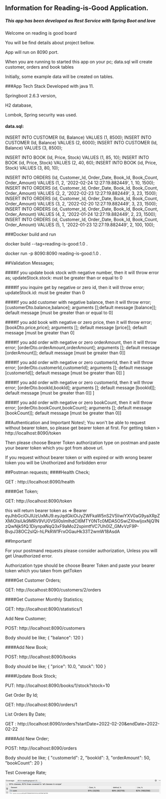 
## Information for Reading-is-Good Application.

##### This app has been developed as Rest Service with Spring Boot and love

Welcome on reading is good board

You will be find details about project bellow.

App will run on 8090 port.

When you are running to started this app on your pc;
data.sql will create customer, orders and book tables

Initially, some example data will be created on tables.

###App Tech Stack
Developed with java 11.

Springboot 2.6.3 version,

H2 database,

Lombok, Spring security was used.

#### data.sql:

INSERT INTO CUSTOMER (Id, Balance) VALUES (1, 8500);
INSERT INTO CUSTOMER (Id, Balance) VALUES (2, 6000);
INSERT INTO CUSTOMER (Id, Balance) VALUES (3, 8500);

INSERT INTO BOOK (Id, Price, Stock) VALUES (1, 85, 10);
INSERT INTO BOOK (id, Price, Stock) VALUES (2, 40, 60);
INSERT INTO BOOK (id, Price, Stock) VALUES (3, 80, 10);

INSERT INTO ORDERS (Id, Customer_Id, Order_Date, Book_Id, Book_Count, Order_Amount) VALUES (1, 2, '2022-02-24 12:27:19.882449', 1, 10, 1500);
INSERT INTO ORDERS (id, Customer_Id, Order_Date, Book_Id, Book_Count, Order_Amount) VALUES (2, 2, '2022-02-23 12:27:19.882449', 3, 23, 1500);
INSERT INTO ORDERS (id, Customer_Id, Order_Date, Book_Id, Book_Count, Order_Amount) VALUES (3, 2, '2022-02-20 12:27:19.882449', 3, 23, 1500);
INSERT INTO ORDERS (id, Customer_Id, Order_Date, Book_Id, Book_Count, Order_Amount) VALUES (4, 2, '2022-01-24 12:27:19.882449', 2, 23, 1500);
INSERT INTO ORDERS (id, Customer_Id, Order_Date, Book_Id, Book_Count, Order_Amount) VALUES (5, 1, '2022-01-23 12:27:19.882449', 2, 100, 100);


###Docker build and run

docker build --tag=reading-is-good:1.0 .

docker run -p 8090:8090 reading-is-good:1.0 .

##Validation Messages;

####if you update book stock with negative number, then it will throw error as;
updateStock.stock: must be greater than or equal to 0

####If you inquire get by negative or zero id, then it will throw error;
updateStock.id: must be greater than 0

####If you add customer with negative balance, then it will throw error;
[customerDto.balance,balance]; arguments [];default message [balance]]; default message [must be greater than or equal to 0]

####If you add book with negative or zero price, then it will throw error;
[bookDto.price,price]; arguments []; default message [price]]; default message [must be greater than 0]

####If you add order with negative or zero orderAmount, then it will throw error;
[orderDto.orderAmount,orderAmount]; arguments []; default message [orderAmount]]; default message [must be greater than 0]]

####If you add order with negative or zero customerId, then it will throw error;
[orderDto.customerId,customerId]; arguments []; default message [customerId]]; default message [must be greater than 0]] ]

####If you add order with negative or zero customerId, then it will throw error;
[orderDto.bookId,bookId]; arguments []; default message [bookId]]; default message [must be greater than 0]] ]

####If you add order with negative or zero bookCount, then it will throw error;
[orderDto.bookCount,bookCount]; arguments []; default message [bookCount]]; default message [must be greater than 0]]

##Authentication and Important Notes!;
You won't be able to request without bearer token, so please get bearer token at first.
For getting token > http://localhost:8090/token

Then please choose Bearer Token authorization type on postman and paste your bearer token which you got from above url.

If you request without bearer token or with expired or with wrong bearer token you will be Unothorized and forbidden error

##Postman requests;
####Health Check;

GET : http://localhost:8090/health

####Get Token;

GET: http://localhost:8090/token

this will return bearer token as => Bearer eyJhbGciOiJIUzUxMiJ9.eyJqdGkiOiJyZWFkaW5nS2V5IiwiYXV0aG9yaXRpZXMiOlsiUk9MRV9VU0VSIl0sImlhdCI6MTY0NTc0MDA5OSwiZXhwIjoxNjQ1NzQwNjk5fQ.1DiynpaNqQ3xF9aMo22spimtfVC7Uh0IZ_GMvVzF9P-BvpJ38OC2sIQi-hLPkRW1FrxOGauHk33T2wmW18AsdA

##Important!

For your postmand requests please consider authorization, Unless you will get Unauthorized error.

Authorization type should be choose Bearer Token and paste your bearer token which you taken from getToken


####Get Customer Orders;

GET: http://localhost:8090/customers/2/orders

####Get Customer Monthly Statistics;

GET: http://localhost:8090/statistics/1

Add New Customer;

POST: http://localhost:8090/customers

Body should be like;
{
"balance": 120
}

####Add New Book;

POST: http://localhost:8090/books

Body should be like;
{
"price": 10.0,
"stock": 100
}

####Update Book Stock;

PUT: http://localhost:8090/books/1/stock?stock=10

Get Order By Id;

GET: http://localhost:8090/orders/1

List Orders By Date;

GET : http://localhost:8090/orders?startDate=2022-02-20&endDate=2022-02-22

####Add New Order;

POST: http://localhost:8090/orders

Body should be like;
{
"customerId": 2,
"bookId": 3,
"orderAmount": 50,
"bookCount": 20
}


Test Coverage Rate;

![img.png](img.png)

